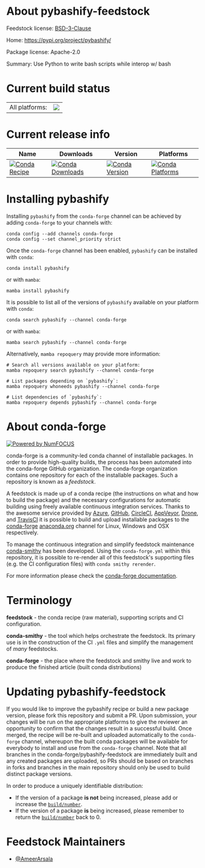 About pybashify-feedstock
=========================

Feedstock license: [BSD-3-Clause](https://github.com/conda-forge/pybashify-feedstock/blob/main/LICENSE.txt)

Home: https://pypi.org/project/pybashify/

Package license: Apache-2.0

Summary: Use Python to write bash scripts while interop w/ bash

Current build status
====================


<table><tr><td>All platforms:</td>
    <td>
      <a href="https://dev.azure.com/conda-forge/feedstock-builds/_build/latest?definitionId=23507&branchName=main">
        <img src="https://dev.azure.com/conda-forge/feedstock-builds/_apis/build/status/pybashify-feedstock?branchName=main">
      </a>
    </td>
  </tr>
</table>

Current release info
====================

| Name | Downloads | Version | Platforms |
| --- | --- | --- | --- |
| [![Conda Recipe](https://img.shields.io/badge/recipe-pybashify-green.svg)](https://anaconda.org/conda-forge/pybashify) | [![Conda Downloads](https://img.shields.io/conda/dn/conda-forge/pybashify.svg)](https://anaconda.org/conda-forge/pybashify) | [![Conda Version](https://img.shields.io/conda/vn/conda-forge/pybashify.svg)](https://anaconda.org/conda-forge/pybashify) | [![Conda Platforms](https://img.shields.io/conda/pn/conda-forge/pybashify.svg)](https://anaconda.org/conda-forge/pybashify) |

Installing pybashify
====================

Installing `pybashify` from the `conda-forge` channel can be achieved by adding `conda-forge` to your channels with:

```
conda config --add channels conda-forge
conda config --set channel_priority strict
```

Once the `conda-forge` channel has been enabled, `pybashify` can be installed with `conda`:

```
conda install pybashify
```

or with `mamba`:

```
mamba install pybashify
```

It is possible to list all of the versions of `pybashify` available on your platform with `conda`:

```
conda search pybashify --channel conda-forge
```

or with `mamba`:

```
mamba search pybashify --channel conda-forge
```

Alternatively, `mamba repoquery` may provide more information:

```
# Search all versions available on your platform:
mamba repoquery search pybashify --channel conda-forge

# List packages depending on `pybashify`:
mamba repoquery whoneeds pybashify --channel conda-forge

# List dependencies of `pybashify`:
mamba repoquery depends pybashify --channel conda-forge
```


About conda-forge
=================

[![Powered by
NumFOCUS](https://img.shields.io/badge/powered%20by-NumFOCUS-orange.svg?style=flat&colorA=E1523D&colorB=007D8A)](https://numfocus.org)

conda-forge is a community-led conda channel of installable packages.
In order to provide high-quality builds, the process has been automated into the
conda-forge GitHub organization. The conda-forge organization contains one repository
for each of the installable packages. Such a repository is known as a *feedstock*.

A feedstock is made up of a conda recipe (the instructions on what and how to build
the package) and the necessary configurations for automatic building using freely
available continuous integration services. Thanks to the awesome service provided by
[Azure](https://azure.microsoft.com/en-us/services/devops/), [GitHub](https://github.com/),
[CircleCI](https://circleci.com/), [AppVeyor](https://www.appveyor.com/),
[Drone](https://cloud.drone.io/welcome), and [TravisCI](https://travis-ci.com/)
it is possible to build and upload installable packages to the
[conda-forge](https://anaconda.org/conda-forge) [anaconda.org](https://anaconda.org/)
channel for Linux, Windows and OSX respectively.

To manage the continuous integration and simplify feedstock maintenance
[conda-smithy](https://github.com/conda-forge/conda-smithy) has been developed.
Using the ``conda-forge.yml`` within this repository, it is possible to re-render all of
this feedstock's supporting files (e.g. the CI configuration files) with ``conda smithy rerender``.

For more information please check the [conda-forge documentation](https://conda-forge.org/docs/).

Terminology
===========

**feedstock** - the conda recipe (raw material), supporting scripts and CI configuration.

**conda-smithy** - the tool which helps orchestrate the feedstock.
                   Its primary use is in the construction of the CI ``.yml`` files
                   and simplify the management of *many* feedstocks.

**conda-forge** - the place where the feedstock and smithy live and work to
                  produce the finished article (built conda distributions)


Updating pybashify-feedstock
============================

If you would like to improve the pybashify recipe or build a new
package version, please fork this repository and submit a PR. Upon submission,
your changes will be run on the appropriate platforms to give the reviewer an
opportunity to confirm that the changes result in a successful build. Once
merged, the recipe will be re-built and uploaded automatically to the
`conda-forge` channel, whereupon the built conda packages will be available for
everybody to install and use from the `conda-forge` channel.
Note that all branches in the conda-forge/pybashify-feedstock are
immediately built and any created packages are uploaded, so PRs should be based
on branches in forks and branches in the main repository should only be used to
build distinct package versions.

In order to produce a uniquely identifiable distribution:
 * If the version of a package **is not** being increased, please add or increase
   the [``build/number``](https://docs.conda.io/projects/conda-build/en/latest/resources/define-metadata.html#build-number-and-string).
 * If the version of a package **is** being increased, please remember to return
   the [``build/number``](https://docs.conda.io/projects/conda-build/en/latest/resources/define-metadata.html#build-number-and-string)
   back to 0.

Feedstock Maintainers
=====================

* [@AmeerArsala](https://github.com/AmeerArsala/)


